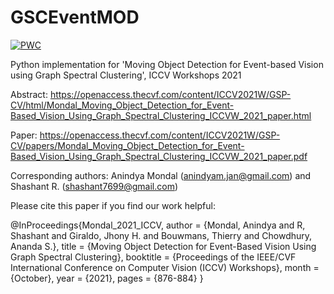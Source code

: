 # GSCEventMOD

[![PWC](https://img.shields.io/endpoint.svg?url=https://paperswithcode.com/badge/moving-object-detection-for-event-based-2/event-based-vision-on-dvsmotion20)](https://paperswithcode.com/sota/event-based-vision-on-dvsmotion20?p=moving-object-detection-for-event-based-2)

Python implementation for 'Moving Object Detection for Event-based Vision using Graph Spectral Clustering', ICCV Workshops 2021

Abstract: https://openaccess.thecvf.com/content/ICCV2021W/GSP-CV/html/Mondal_Moving_Object_Detection_for_Event-Based_Vision_Using_Graph_Spectral_Clustering_ICCVW_2021_paper.html

Paper: https://openaccess.thecvf.com/content/ICCV2021W/GSP-CV/papers/Mondal_Moving_Object_Detection_for_Event-Based_Vision_Using_Graph_Spectral_Clustering_ICCVW_2021_paper.pdf

Corresponding authors: Anindya Mondal (anindyam.jan@gmail.com) and Shashant R. (shashant7699@gmail.com) 

Please cite this paper if you find our work helpful:

@InProceedings{Mondal_2021_ICCV,
    author    = {Mondal, Anindya and R, Shashant and Giraldo, Jhony H. and Bouwmans, Thierry and Chowdhury, Ananda S.},
    title     = {Moving Object Detection for Event-Based Vision Using Graph Spectral Clustering},
    booktitle = {Proceedings of the IEEE/CVF International Conference on Computer Vision (ICCV) Workshops},
    month     = {October},
    year      = {2021},
    pages     = {876-884}
}
